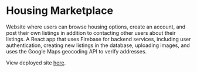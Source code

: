 # Housing Marketplace

Website where users can browse housing options, create an account, and post their own listings in addition to contacting other users about their listings. A React app that uses Firebase for backend services, including user authentication, creating new listings in the database, uploading images, and uses the Google Maps geocoding API to verify addresses.

View deployed site [here](https://housing-marketplace.netlify.app/).

